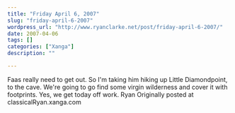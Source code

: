 ```yaml
---
title: "Friday April 6, 2007"
slug: "friday-april-6-2007"
wordpress_url: "http://www.ryanclarke.net/post/friday-april-6-2007/"
date: 2007-04-06
tags: []
categories: ["Xanga"]
description: ""

---
```


Faas really need to get out. So I'm taking him hiking up Little Diamondpoint, to the cave. We're going to go find some virgin wilderness and cover it with footprints.
Yes, we get today off work.
Ryan
Originally posted at classicalRyan.xanga.com
